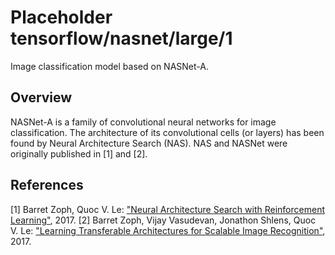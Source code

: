 # Placeholder tensorflow/nasnet/large/1
Image classification model based on NASNet-A.

<!-- module-type: image-classification -->
<!-- task: image-classification -->

## Overview

NASNet-A is a family of convolutional neural networks for image classification.
The architecture of its convolutional cells (or layers) has been found by
Neural Architecture Search (NAS). NAS and NASNet were originally published in
[1] and [2].

## References

[1] Barret Zoph, Quoc V. Le:
["Neural Architecture Search with Reinforcement Learning"](https://arxiv.org/abs/1611.01578), 2017.
[2] Barret Zoph, Vijay Vasudevan, Jonathon Shlens, Quoc V. Le:
["Learning Transferable Architectures for Scalable Image Recognition"](https://arxiv.org/abs/1707.07012), 2017.
